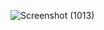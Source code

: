 ![Screenshot (1013)](https://github.com/Adityamaurya76/connectify/assets/118655919/176eaef2-0d00-4f1f-94cf-731a067fa560)
